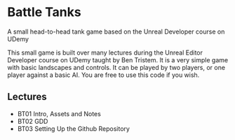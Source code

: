 # Battle Tanks
A small head-to-head tank game based on the Unreal Developer course on UDemy

This small game is built over many lectures during the Unreal Editor Developer course on UDemy taught by Ben Tristem.  It is a very simple game with basic landscapes and controls.  It can be played by two players, or one player against a basic AI.  You are free to use this code if you wish.

## Lectures
* BT01 Intro, Assets and Notes
* BT02 GDD
* BT03 Setting Up the Github Repository
